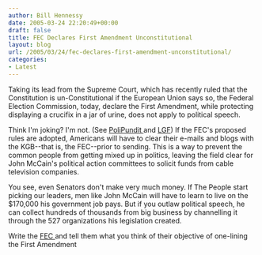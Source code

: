 ```yaml
---
author: Bill Hennessy
date: 2005-03-24 22:20:49+00:00
draft: false
title: FEC Declares First Amendment Unconstitutional
layout: blog
url: /2005/03/24/fec-declares-first-amendment-unconstitutional/
categories:
- Latest
---
```


Taking its lead from the Supreme Court, which has recently ruled that the Constitution is un-Constitutional if the European Union says so, the Federal Election Commission, today, declare the First Amendment, while protecting displaying a crucifix in a jar of urine, does not apply to political speech.

Think I'm joking?  I'm not.  (See [PoliPundit ](polipundit.com/index.php?p=6945)and [LGF](littlegreenfootballs.com/weblog/?entry=15184_Proposed_FEC_Rules_for_Internet_Speech&only=yes))  If the FEC's proposed rules are adopted, Americans will have to clear their e-mails and blogs with the KGB--that is, the FEC--prior to sending.  This is a way to prevent the common people from getting mixed up in politics, leaving the field clear for John McCain's political action committees to solicit funds from cable television companies.

You see, even Senators don't make very much money.  If The People start picking our leaders, men like John McCain will have to learn to live on the $170,000 his government job pays.  But if you outlaw political speech, he can collect hundreds of thousands from big business by channelling it through the 527 organizations his legislation created.

Write the [FEC ](mailto:internet@fec.gov)and tell them what you think of their objective of one-lining the First Amendment

